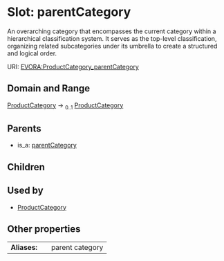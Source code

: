 
# Slot: parentCategory

An overarching category that encompasses the current category within a hierarchical classification system. It serves as the top-level classification, organizing related subcategories under its umbrella to create a structured and logical order.

URI: [EVORA:ProductCategory_parentCategory](https://evora-project.eu/ProductCategory_parentCategory)


## Domain and Range

[ProductCategory](ProductCategory.md) &#8594;  <sub>0..1</sub> [ProductCategory](ProductCategory.md)

## Parents

 *  is_a: [parentCategory](parentCategory.md)

## Children


## Used by

 * [ProductCategory](ProductCategory.md)

## Other properties

|  |  |  |
| --- | --- | --- |
| **Aliases:** | | parent category |